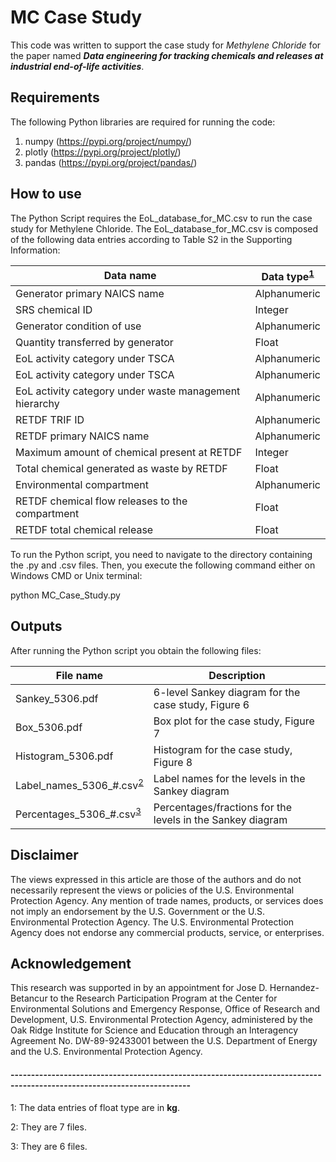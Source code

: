 # MC Case Study

This code was written to support the case study for *Methylene Chloride* for the paper named ***Data engineering for tracking chemicals and releases at industrial end-of-life activities***.

## Requirements

The following Python libraries are required for running the code:

1. numpy (https://pypi.org/project/numpy/)
2. plotly (https://pypi.org/project/plotly/)
3. pandas (https://pypi.org/project/pandas/)

## How to use

The Python Script requires the EoL_database_for_MC.csv to run the case study for Methylene Chloride. The EoL_database_for_MC.csv is composed of the following data entries according to Table S2 in the Supporting Information:

| Data name | Data type<sup>[1](#myfootnote1)</sup> |
| ------------- | ------------- |
| Generator primary NAICS name  | Alphanumeric  |
| SRS chemical ID  | Integer  |
| Generator condition of use  | Alphanumeric  |
| Quantity transferred by generator  | Float  |
| EoL activity category under TSCA  | Alphanumeric |
| EoL activity category under TSCA  | Alphanumeric |
| EoL activity category under waste management hierarchy | Alphanumeric |
| RETDF TRIF ID | Alphanumeric |
| RETDF primary NAICS name | Alphanumeric |
| Maximum amount of chemical present at RETDF | Integer |
| Total chemical generated as waste by RETDF | Float |
| Environmental compartment | Alphanumeric |
| RETDF chemical flow releases to the compartment | Float |
| RETDF total chemical release | Float |

To run the Python script, you need to navigate to the directory containing the .py and .csv files. Then, you execute the following command either on Windows CMD or Unix terminal:

<div class="text-white bg-blue mb-2">
  python MC_Case_Study.py
</div>

## Outputs

After running the Python script you obtain the following files:

| File name | Description |
| ------------- | ------------- |
| Sankey_5306.pdf | 6-level Sankey diagram  for the case study, Figure 6  |
| Box_5306.pdf  | Box plot for the case study, Figure 7  |
| Histogram_5306.pdf  | Histogram for the case study, Figure 8  |
| Label_names_5306_#.csv<sup>[2](#myfootnote2)</sup> | Label names for the levels in the Sankey diagram |
| Percentages_5306_#.csv<sup>[3](#myfootnote3)</sup> | Percentages/fractions for the levels in the Sankey diagram |

## Disclaimer

The views expressed in this article are those of the authors and do not necessarily represent the views or policies of
the U.S. Environmental Protection Agency. Any mention of trade names, products, or services does not imply an endorsement by the U.S.
Government or the U.S. Environmental Protection Agency. The U.S. Environmental Protection Agency does not endorse any commercial products, service, or enterprises.

## Acknowledgement

This research was supported in by an appointment for Jose D. Hernandez-Betancur to the Research Participation
Program at the Center for Environmental Solutions and Emergency Response, Office of Research and Development,
U.S. Environmental Protection Agency, administered by the Oak Ridge Institute for Science and Education through an Interagency Agreement No. DW-89-92433001 between the U.S. Department of Energy and the U.S. Environmental Protection Agency.

#### ------------------------------------------------------------------------------------------------------------------------

<a name="myfootnote1">1</a>: The data entries of float type are in **kg**.

<a name="myfootnote2">2</a>: They are 7 files.

<a name="myfootnote3">3</a>: They are 6 files.

